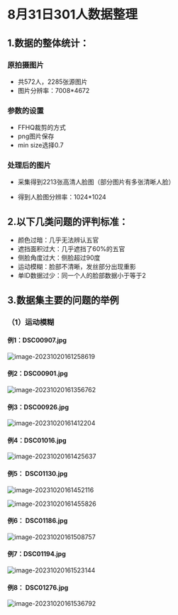 # 8月31日301人数据整理

## **1.数据的整体统计：**

### 原拍摄图片

+ 共572人，2285张源图片
+ 图片分辨率：7008*4672

### 参数的设置

- FFHQ裁剪的方式
- png图片保存
- min size选择0.7

### 处理后的图片

+ 采集得到2213张高清人脸图（部分图片有多张清晰人脸）

+ 得到人脸图分辨率：1024*1024



## **2.以下几类问题的评判标准：**

- 颜色过暗：几乎无法辨认五官
- 遮挡面积过大：几乎遮挡了60%的五官
- 侧脸角度过大：侧脸超过90度
- 运动模糊：脸部不清晰，发丝部分出现重影
- 单ID数据过少：同一个人的脸部数据小于等于2

## **3.数据集主要的问题的举例**

### （1）运动模糊

#### **例1：DSC00907.jpg**

![image-20231020161258619](images/image-20231020161258619.png)

#### 例2：DSC00901.jpg

![image-20231020161356762](images/image-20231020161356762.png)

#### 例3：DSC00926.jpg

![image-20231020161412204](images/image-20231020161412204.png)

#### 例4：DSC01016.jpg

![image-20231020161425637](images/image-20231020161425637.png)

#### 例5： DSC01130.jpg

![image-20231020161452116](images/image-20231020161452116.png)

![image-20231020161455826](images/image-20231020161455826.png)

#### 例6： DSC01186.jpg

![image-20231020161508757](images/image-20231020161508757.png)

#### 例7：DSC01194.jpg

![image-20231020161523144](images/image-20231020161523144.png)

#### 例8： DSC01276.jpg

![image-20231020161536792](images/image-20231020161536792.png)


